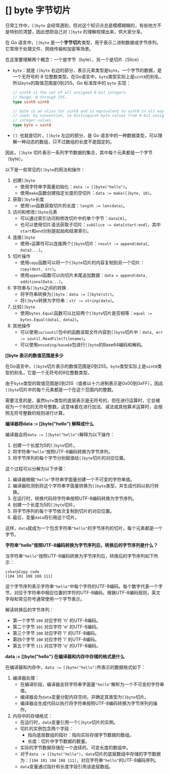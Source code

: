 # [] byte 字节切片

日常工作中，`[]byte` 会经常遇到，但对这个知识点总是模模糊糊的，有些地方不是特别的清楚，因此想把自己对 `[]byte` 的理解梳理出来，供大家分享。

在 Go 语言中，`[]byte` 是一个**字节切片**类型，用于表示二进制数据或字节序列。它常用于处理文件、网络传输和加密等场景。

在这里要理解两个概念：一个是字节（byte），另一个是切片（Slice）.

- `byte`：就是 `[]byte` 右边的部分，表示元素类型是`byte`，一个字节的数据，是一个无符号的 8 位整数类型。在Go语言中，`byte`类型实际上是`uint8`的别名，所以`byte`的取值范围是0到255。Go 标准库中的 `byte` 实现：

  ```go
  // uint8 is the set of all unsigned 8-bit integers.
  // Range: 0 through 255.
  type uint8 uint8
  
  // byte is an alias for uint8 and is equivalent to uint8 in all ways. It is
  // used, by convention, to distinguish byte values from 8-bit unsigned
  // integer values.
  type byte = uint8
  ```

- `[]`: 也就是切片，`[]byte` 左边的部分，是 Go 语言中的一种数据类型，可以理解一种动态的数组，只不过数组的长度不是固定的。

因此，`[]byte` 切片表示一系列字节数据的集合，其中每个元素都是一个字节（byte）。



以下是一些常见的`[]byte`的用法和操作：

1. 创建`[]byte`
   - 使用字符串字面量初始化：`data := []byte("hello")`。
   - 使用`make`函数创建指定长度的空切片：`data := make([]byte, 10)`。
2. 获取`[]byte`长度
   - 使用`len`函数获取切片的长度：`length := len(data)`。
3. 访问和修改`[]byte`元素
   - 可以通过索引访问和修改切片中的单个字节：`data[0]`。
   - 也可以使用切片语法获取子切片：`subSlice := data[start:end]`，其中`start`和`end`分别是起始和结束索引。
4. 连接`[]byte`
   - 使用`+`运算符可以连接两个`[]byte`切片：`result := append(data1, data2...)`。
5. 切片操作
   - 使用`copy`函数可以将一个`[]byte`切片的内容复制到另一个切片：`copy(dest, src)`。
   - 使用`append`函数可以向切片末尾追加数据：`data = append(data, additionalData...)`。
6. 字符串与`[]byte`之间的转换
   - 将字符串转换为`[]byte`：`data := []byte(str)`。
   - 将`[]byte`转换为字符串：`str := string(data)`。
7. 比较`[]byte`
   - 使用`bytes.Equal`函数可以比较两个`[]byte`切片是否相等：`equal := bytes.Equal(data1, data2)`。
8. 其他操作
   - 可以使用`io/ioutil`包中的函数读取文件内容到`[]byte`切片中：`data, err := ioutil.ReadFile(filename)`。
   - 可以使用`encoding/base64`包进行`[]byte`的Base64编码和解码。





**[]byte 表示的数值范围是多少**

在Go语言中，`[]byte`切片表示的数值范围是0到255。`byte`类型实际上是`uint8`类型的别名，它是一个无符号的8位整数类型。

由于`byte`类型的取值范围是0到255（或者以十六进制表示是0x00到0xFF），因此`[]byte`切片中的每个元素都是一个在这个范围内的整数。

需要注意的是，虽然`byte`类型的底层表示是无符号的，但在进行运算时，它会被视为一个8位的无符号整数。这意味着在进行加法、减法或其他算术运算时，会按照无符号整数的规则进行计算。



**编译器将data := []byte("hello") 解释成什么**

编译器会将`data := []byte("hello")`解释为以下操作：

1. 创建一个长度为5的`[]byte`切片。
2. 将字符串`"hello"`按照UTF-8编码转换为字节序列。
3. 将字节序列的每个字节分别赋值给`[]byte`切片的对应位置。

这个过程可以分解为以下步骤：

1. 编译器根据`"hello"`字符串字面量创建一个不可变的字符串值。
2. 编译器检测到将这个字符串字面量转换为`[]byte`类型，并生成代码以执行转换。
3. 在运行时，转换代码将字符串按照UTF-8编码转换为字节序列。
4. 创建一个长度为5的`[]byte`切片。
5. 将字节序列的每个字节依次复制到切片的对应位置。
6. 最后，变量`data`将引用这个切片。

这样，`data`就成为一个包含字符串`"hello"`的字节序列的切片，每个元素都是一个字节。



**字符串"hello"按照UTF-8编码转换为字节序列后，转换后的字节序列是什么？**

当字符串`"hello"`按照UTF-8编码转换为字节序列后，转换后的字节序列如下所示：

```
csharpCopy code
[104 101 108 108 111]
```

这个字节序列表示字符串`"hello"`中每个字符的UTF-8编码。每个数字代表一个字节，对应于字符串中相应位置的字符的UTF-8编码。根据UTF-8编码规则，英文字母和常见符号通常使用一个字节表示。

解读转换后的字节序列：

- 第一个字节 `104` 对应字符 'h' 的UTF-8编码。
- 第二个字节 `101` 对应字符 'e' 的UTF-8编码。
- 第三个字节 `108` 对应字符 'l' 的UTF-8编码。
- 第四个字节 `108` 对应字符 'l' 的UTF-8编码。
- 第五个字节 `111` 对应字符 'o' 的UTF-8编码。



**data := []byte("hello") 在编译器和内存中存储的格式是什么**

在编译器和内存中，`data := []byte("hello")`所表示的数据格式如下：

1. 编译器处理：
   - 在编译阶段，编译器会将字符串字面量`"hello"`解析为一个不可变的字符串值。
   - 编译器会为`data`变量分配内存空间，并确定其类型为`[]byte`切片。
   - 编译器会生成代码以执行将字符串按照UTF-8编码转换为字节序列的操作。
2. 内存中的存储格式：
   - 在运行时，`data`变量引用一个`[]byte`切片的实例。
   - 切片的实例包含两个字段：
     - 指向底层数组的指针：指向实际存储字节数据的数组。
     - 长度：切片中字节数据的数量。
   - 实际的字节数据存储在一个连续的、可变长度的数组中。
   - 对于`data := []byte("hello")`，`data`切片的底层数组中存储的字节数据为：`[104 101 108 108 111]`，对应字符串`"hello"`的UTF-8编码序列。
   - `data`变量通过指针和长度字段引用该底层数组。